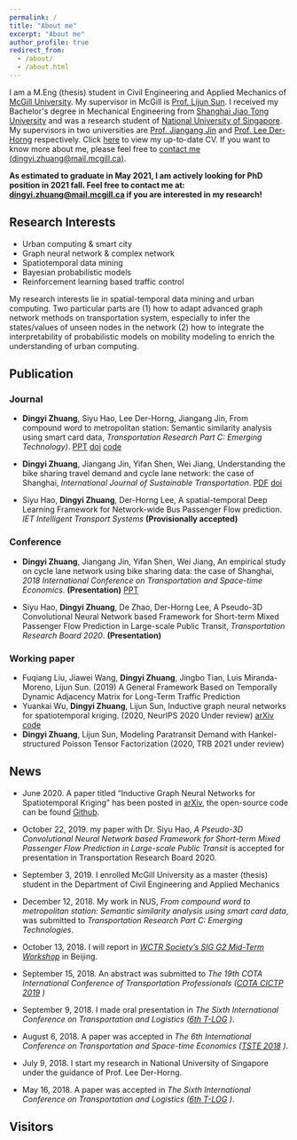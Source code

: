 ```yaml
---
permalink: /
title: "About me"
excerpt: "About me"
author_profile: true
redirect_from: 
  - /about/
  - /about.html
---
```

I am a M.Eng (thesis) student in Civil Engineering and Applied Mechanics of <u>McGill University</u>. My supervisor in McGill is [Prof. Lijun Sun](https://lijunsun.github.io/). I received my Bachelor's degree in Mechanical Engineering from <u>Shanghai Jiao Tong University</u> and was a research student of <u>National University of Singapore</u>. My supervisors in two universities are [Prof. Jiangang Jin](http://naoce.sjtu.edu.cn/en/teachershow.aspx?info_lb=24&info_id=8&flag=2) and  [Prof. Lee Der-Horng](https://www.eng.nus.edu.sg/cee/staff/lee-der-horng/) respectively. Click [here](http://zhuangdingyi.github.io/files/zhuang_dingyi_cv.pdf) to view my up-to-date CV. If you want to know more about me, please feel free to [contact me (dingyi.zhuang@mail.mcgill.ca)](mailto:dingyi.zhuang@mail.mcgill.ca).


**As estimated to graduate in May 2021, I am actively looking for PhD position in 2021 fall. Feel free to contact me at: dingyi.zhuang@mail.mcgill.ca if you are interested in my research!**

## Research Interests

* Urban computing & smart city
* Graph neural network & complex network 
* Spatiotemporal data mining
* Bayesian probabilistic models
* Reinforcement learning based traffic control

My research interests lie in spatial-temporal data mining and urban computing. Two particular parts are (1) how to adapt advanced graph network methods on transportation system, especially to infer the states/values of unseen nodes in the network (2) how to integrate the interpretability of probabilistic models on mobility modeling to enrich the understanding of urban computing.

## Publication
### Journal
* **Dingyi Zhuang**, Siyu Hao, Lee Der-Horng, Jiangang Jin, From compound word to metropolitan station: Semantic similarity analysis
using smart card data, *Transportation Research Part C: Emerging Technology)*. [PPT](https://zhuangdingyi.github.io/files/Final_report_prof_lee.pdf) [doi](https://doi.org/10.1016/j.trc.2020.02.017) [code](https://github.com/ZhuangDingyi/From-Compound-Word-to-Metro-Stations)

* **Dingyi Zhuang**, Jiangang Jin, Yifan Shen, Wei Jiang, Understanding the bike sharing travel demand and cycle lane network: the case of Shanghai, *International Journal of Sustainable Transportation*. [PDF](https://zhuangdingyi.github.io/files/full-manuscript.pdf) [doi](https://www.tandfonline.com/doi/full/10.1080/15568318.2019.1699209)

* Siyu Hao, **Dingyi Zhuang**, Der-Horng Lee, A spatial-temporal Deep Learning Framework for Network-wide Bus Passenger Flow prediction. *IET Intelligent Transport Systems* **(Provisionally accepted)**

### Conference
* **Dingyi Zhuang**, Jiangang Jin, Yifan Shen, Wei Jiang, An empirical study on cycle lane network using bike sharing data: the case of Shanghai, *2018 International Conference on Transportation and Space-time Economics*. **(Presentation)** [PPT](https://zhuangdingyi.github.io/files/2018-08-23-Pre-Bikesharing.pdf)

* Siyu Hao, **Dingyi Zhuang**, De Zhao, Der-Horng Lee, A Pseudo-3D Convolutional Neural Network based Framework for Short-term Mixed Passenger Flow Prediction in Large-scale Public Transit, *Transportation Research Board 2020*. **(Presentation)**

### Working paper
* Fuqiang Liu, Jiawei Wang, **Dingyi Zhuang**, Jingbo Tian, Luis Miranda-Moreno, Lijun Sun. (2019) A General Framework Based on Temporally Dynamic Adjacency Matrix for Long-Term Traffic Prediction
* Yuankai Wu, **Dingyi Zhuang**, Lijun Sun, Inductive graph neural networks for spatiotemporal kriging. (2020, NeurIPS 2020 Under review) [arXiv](https://arxiv.org/abs/2006.07527) [code](https://github.com/Kaimaoge/IGNNK)
* **Dingyi Zhuang**, Lijun Sun, Modeling Paratransit Demand with Hankel-structured Poisson Tensor Factorization (2020, TRB 2021 under review)

## News
* June 2020. A paper titled “Inductive Graph Neural Networks for Spatiotemporal Kriging” has been posted in [arXiv](https://arxiv.org/abs/2006.07527), the open-source code can be found [Github](https://github.com/Kaimaoge/IGNNK).

* October 22, 2019. my paper with Dr. Siyu Hao, *A Pseudo-3D Convolutional Neural Network based Framework for Short-term Mixed Passenger Flow Prediction in Large-scale Public Transit* is accepted for presentation in Transportation Research Board 2020.

* September 3, 2019. I enrolled McGill University as a master (thesis) student in the Department of Civil Engineering and Applied Mechanics

* December 12, 2018. My work in NUS, *From compound word to metropolitan station: Semantic similarity analysis using smart card data*, was submitted to *Transportation Research Part C: Emerging Technologies*.

* October 13, 2018. I will report in [*WCTR Society’s SIG G2 Mid-Term Workshop*](http://e242.zserv.tuwien.ac.at/fileadmin/mediapool-verkehrsplanung/Diverse/Links/CfP_WCTR_SIG2_mid-term_event_final_v1.pdf) in Beijing.

* September 15, 2018. An abstract was submitted to *The 19th COTA International Conference of Transportation Professionals ([COTA CICTP 2019](http://cota-home.org/CICTP/CICTP_2019/Authors_CFP.html) )*

* September 9, 2018. I made oral presentation in *The Sixth International Conference on Transportation and Logistics ([6th T-LOG](http://tlog2018.cicts-dmu.com/) )*.

* August 6, 2018. A paper was accepted in *The 6th International Conference on Transportation and Space-time Economics ([TSTE 2018](http://tste.bjtu.edu.cn/) )*.

* July 9, 2018. I start my research in National University of Singapore under the guidance of Prof. Lee Der-Horng.

* May 16, 2018. A paper was accepted in *The Sixth International Conference on Transportation and Logistics ([6th T-LOG](http://tlog2018.cicts-dmu.com/) )*.


## Visitors

<script type="text/javascript" id="clustrmaps" src="//cdn.clustrmaps.com/map_v2.js?cl=ffffff&w=600&t=tt&d=IOfsTsg_5cgvk99-MCQe3awPo4ClF2ymszy36Pzp-sI&co=2d78ad&cmo=3acc3a&cmn=ff5353&ct=ffffff"></scrip
